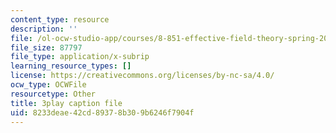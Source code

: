 ```yaml
---
content_type: resource
description: ''
file: /ol-ocw-studio-app/courses/8-851-effective-field-theory-spring-2013/8233deae42cd89378b309b6246f7904f_AFQnH_upWBY.srt
file_size: 87797
file_type: application/x-subrip
learning_resource_types: []
license: https://creativecommons.org/licenses/by-nc-sa/4.0/
ocw_type: OCWFile
resourcetype: Other
title: 3play caption file
uid: 8233deae-42cd-8937-8b30-9b6246f7904f
---
```

